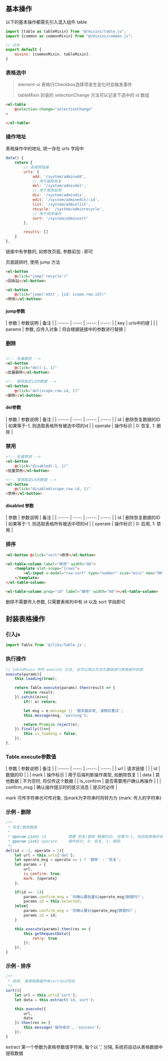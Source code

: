 ## 基本操作

以下的基本操作都需先引入混入组件 table

```js
import {table as tableMixin} from "@/mixins/table.js";
import {common as commonMixin} from "@/mixins/common.js";

// 合并
export default {
	mixins: [commonMixin, tableMixin],
}
```

### 表格选中

> element-ui 表格行Checkbox选择项发生变化时会触发事件
>
> tableMixin 封装的 selectionChange 方法可以记录下选中的 id 数组

```html
<el-table
	@selection-change="selectionChange"
>

</el-table>
```

### 操作地址

表格操作中的地址, 统一存在 urls 字段中

```js
data() {
	return {
		// 各跳转链接
		urls: {
			add: '/system/adminadd',
			// 用于删除恢复
			del: '/system/admindel',
			// 用于禁用启用
			dis: '/system/admindis',
			edit: '/system/adminedit/:id',
			list: '/system/adminlist',
			recycle: '/system/adminrecycle',
			// 用于排序操作
			sort: '/system/adminsort'
		},

		results: []
	}
},
```

链接中有参数的, 如修改页面, 参数前加 : 即可

页面跳转时, 使用 jump 方法

```html
<el-button
	@click="jump('recycle')" 
>回收站</el-button>

<el-button
	@click="jump('edit', {id: scope.row.id})"
>修改</el-button>
```

#### jump参数

| 参数 | 参数说明 | 备注 |
| :----- | ----: | :----: | :----: |
| key 	  | urls中的键 |  |
| params | 参数, 应传入对象 | 将会根据链接中的参数进行替换 |

### 删除

```html

<!-- 批量删除 -->
<el-button 
	@click="del(-1, 1)"
>批量删除</el-button>

<!-- 删除指定id的数据 -->
<el-button
	@click="del(scope.row.id, 1)"
>删除</el-button>
```

#### del参数

| 参数 | 参数说明 | 备注 |
| :----- | ----: | :----: | :----: |
| id 	  | 删除恢复数据的ID | 如果等于-1, 则选取表格所有被选中项的id |
| operate | 操作标识 | 0: 恢复, 1: 删除 |

### 禁用

```html
<!-- 批量禁用 -->
<el-button 
	@click="disabled(-1, 1)"
>批量禁用</el-button>

<!-- 禁用指定id的数据 -->
<el-button 
	@click="disabled(scope.row.id, 1)"
>禁用</el-button>
```

#### disabled 参数

| 参数 | 参数说明 | 备注 |
| :----- | ----: | :----: | :----: |
| id 	  | 删除恢复数据的ID | 如果等于-1, 则选取表格所有被选中项的id |
| operate | 操作标识 | 0: 启用, 1: 禁用 |

### 排序

```html
<el-button @click="sort">排序</el-button>
```

```html
<el-table-column label="排序" width="86">
	<template slot-scope="{row}">
		<el-input v-model="row.sort" type="number" size="mini" max="99" min="0"/>
	</template>
</el-table-column>

<el-table-column prop="id" label="编号" width="60"></el-table-column>
```

删除不需要传入参数, 只需要表格列中有 id 以及 sort 字段即可

## 封装表格操作

### 引入js

```js
import Table from '@/libs/Table.js';
```

### 执行操作

```js
// tableMixin 中的 execute 方法, 也可以用以方法为基础进行表格操作封装
execute(params){
	this.loading(true);

	return Table.execute(params).then(result => {
		return result;
	}).catch((e)=>{
		if(! e) return;

		let msg = e.message || '服务器异常, 请稍后重试';
		this.message(msg, 'warning');

		return Promise.reject(e);
	}).finally(()=>{
		this.is_loading = false;
	});
},
```

### Table.execute参数值

| 参数 | 参数说明 | 备注 |
| :----- | ----: | :----: | :----: |
| url | 请求链接 |  |
| id | 数据的ID | |
| mark | 操作标示 | 用于后端判断操作类型, 如删除恢复 |
| data | 其他数据 | 不为空时, 将仅传这个数据 |
| is_confirm | 是否需要用户确认再操作 | |
| confirm_msg | 确认操作提示时的提示消息 | 提示时必传 |

mark 可传字符串也可传对象, 当mark为字符串时将转为为 {mark: 传入的字符串}

### 示例 - 删除

```js
/**
 * 恢复/删除数据
 *
 * @param {int} id 			需要 恢复/删除 数据的ID. 如果为-1, 则选取表格所有被选中项的id
 * @param {int} operate		操作标识, 0: 恢复, 1: 删除
 */
del(id = -1, operate = 1){
	let url = this.urls['del'];
	let operate_msg = operate == 1 ? '删除' : '恢复';
	let params = {
		url,
		is_confirm: true,
		mark: {operate}
	};

	if(id == -1){
		params.confirm_msg = `你确认要批量${operate_msg}数据吗?`;
		params.id = this.selected;
	}else{
		params.confirm_msg = `你确认要${operate_msg}数据吗?`;
		params.id = id;
	}

	this.execute(params).then(res => {
		this.getRequestData({
			retry: true
		});
	});
}
```

### 示例 - 排序

```js
/**
 * 排序, 需表格数据中有sort与id字段
 */
sort(){
	let url = this.urls['sort'];
	let data = this.extract('id, sort');

	this.execute({
		url,
		data
	}).then(res => {
		this.message('操作成功', 'success');
	});
}
```

extract 第一个参数为表格参数值字符串, 每个以 ',' 分隔, 系统将自动从表格数据中提取数据